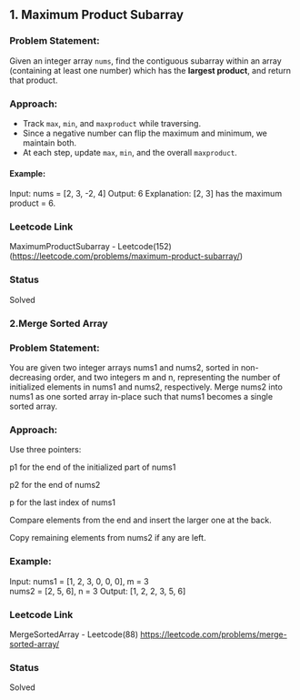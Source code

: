 ## 1. Maximum Product Subarray

### Problem Statement:
Given an integer array `nums`, find the contiguous subarray within an array (containing at least one number) which has the **largest product**, and return that product.

### Approach:
- Track `max`, `min`, and `maxproduct` while traversing.
- Since a negative number can flip the maximum and minimum, we maintain both.
- At each step, update `max`, `min`, and the overall `maxproduct`.


#### Example:
Input: nums = [2, 3, -2, 4]
Output: 6
Explanation: [2, 3] has the maximum product = 6.

### Leetcode Link
MaximumProductSubarray - Leetcode(152)(https://leetcode.com/problems/maximum-product-subarray/)
### Status
Solved

### 2.Merge Sorted Array
### Problem Statement:
You are given two integer arrays nums1 and nums2, sorted in non-decreasing order, and two integers m and n, representing the number of initialized elements in nums1 and nums2, respectively.
Merge nums2 into nums1 as one sorted array in-place such that nums1 becomes a single sorted array.

### Approach:
Use three pointers:

p1 for the end of the initialized part of nums1

p2 for the end of nums2

p for the last index of nums1

Compare elements from the end and insert the larger one at the back.

Copy remaining elements from nums2 if any are left.

### Example:
Input:
nums1 = [1, 2, 3, 0, 0, 0], m = 3  
nums2 = [2, 5, 6],         n = 3
Output:
[1, 2, 2, 3, 5, 6]
### Leetcode Link
MergeSortedArray - Leetcode(88)
https://leetcode.com/problems/merge-sorted-array/

### Status
Solved


